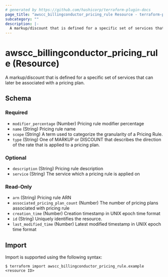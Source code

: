 ```yaml
---
# generated by https://github.com/hashicorp/terraform-plugin-docs
page_title: "awscc_billingconductor_pricing_rule Resource - terraform-provider-awscc"
subcategory: ""
description: |-
  A markup/discount that is defined for a specific set of services that can later be associated with a pricing plan.
---
```


# awscc_billingconductor_pricing_rule (Resource)

A markup/discount that is defined for a specific set of services that can later be associated with a pricing plan.



<!-- schema generated by tfplugindocs -->
## Schema

### Required

- `modifier_percentage` (Number) Pricing rule modifier percentage
- `name` (String) Pricing rule name
- `scope` (String) A term used to categorize the granularity of a Pricing Rule.
- `type` (String) One of MARKUP or DISCOUNT that describes the direction of the rate that is applied to a pricing plan.

### Optional

- `description` (String) Pricing rule description
- `service` (String) The service which a pricing rule is applied on

### Read-Only

- `arn` (String) Pricing rule ARN
- `associated_pricing_plan_count` (Number) The number of pricing plans associated with pricing rule
- `creation_time` (Number) Creation timestamp in UNIX epoch time format
- `id` (String) Uniquely identifies the resource.
- `last_modified_time` (Number) Latest modified timestamp in UNIX epoch time format

## Import

Import is supported using the following syntax:

```shell
$ terraform import awscc_billingconductor_pricing_rule.example <resource ID>
```
